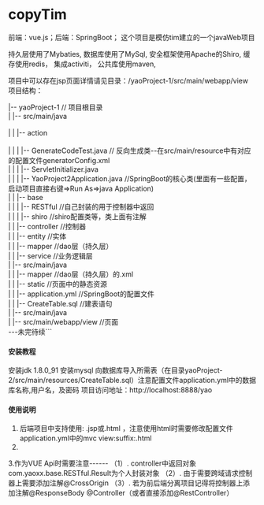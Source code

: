 # copyTim
前端：vue.js；后端：SpringBoot；
这个项目是模仿tim建立的一个javaWeb项目


持久层使用了Mybaties,
数据库使用了MySql,
安全框架使用Apache的Shiro,
缓存使用redis，
集成activiti，
公共库使用maven,

项目中可以存在jsp页面详情请见目录：/yaoProject-1/src/main/webapp/view
项目结构：

|-- yaoProject-1                                // 项目根目录<br/>
|   |-- src/main/java  <br/>                               
|   |   |-- action       <br/>                             
|   |   |   |-- GenerateCodeTest.java           // 反向生成类--在src/main/resource中有对应的配置文件generatorConfig.xml<br/>
|   |   |   |-- ServletInitializer.java<br/>
|   |   |   |-- YaoProject2Application.java     //SpringBoot的核心类(里面有一些配置，启动项目直接右键=>Run As=>java Application)<br/>
|   |   |-- base    <br/>
|   |   |   |-- RESTful               //自己封装的用于控制器中返回<br/>
|   |   |   |-- shiro                 //shiro配置类等，类上面有注解<br/>
|   |   |-- controller                //控制器 <br/>
|   |   |-- entity                    //实体 <br/>
|   |   |-- mapper                    //dao层（持久层） <br/>
|   |   |-- service                   //业务逻辑层<br/>
|   |-- src/main/java  <br/>
|   |   |-- mapper                    //dao层（持久层）的.xml <br/>
|   |   |-- static                    //页面中的静态资源<br/>
|   |   |-- application.yml           //SpringBoot的配置文件<br/>
|   |   |-- CreateTable.sql           //建表语句<br/>
|   |-- src/main/java <br/>
|   |-- src/main/webapp/view          //页面<br/>
---未完待续```






#### 安装教程

安装jdk 1.8.0_91
安装mysql
向数据库导入所需表（在目录yaoProject-2/src/main/resources/CreateTable.sql）注意配置文件application.yml中的数据库名称,用户名，及密码
项目访问地址：http://localhost:8888/yao



#### 使用说明

1. 后端项目中支持使用: .jsp或.html ，注意使用html时需要修改配置文件application.yml中的mvc view:suffix:.html
2.
3.作为VUE Api时需要注意------
（1）. controller中返回对象com.yaoxx.base.RESTful.Result为个人封装对象
（2）. 由于需要跨域请求控制器上需要添加注解@CrossOrigin
（3）. 若为前后端分离项目记得将控制器上添加注解@ResponseBody @Controller（或者直接添加@RestController）

